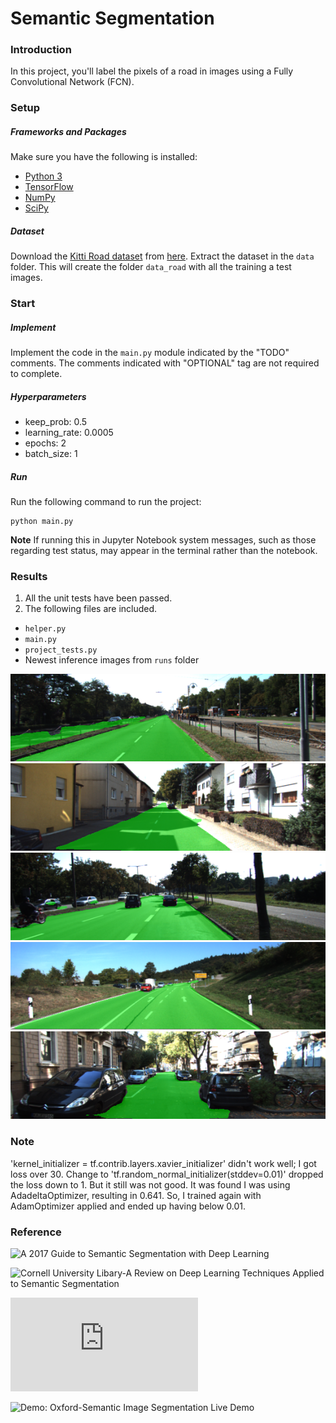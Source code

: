 # Semantic Segmentation
### Introduction
In this project, you'll label the pixels of a road in images using a Fully Convolutional Network (FCN).

### Setup
##### Frameworks and Packages
Make sure you have the following is installed:
 - [Python 3](https://www.python.org/)
 - [TensorFlow](https://www.tensorflow.org/)
 - [NumPy](http://www.numpy.org/)
 - [SciPy](https://www.scipy.org/)
##### Dataset
Download the [Kitti Road dataset](http://www.cvlibs.net/datasets/kitti/eval_road.php) from [here](http://www.cvlibs.net/download.php?file=data_road.zip).  Extract the dataset in the `data` folder.  This will create the folder `data_road` with all the training a test images.

### Start
##### Implement
Implement the code in the `main.py` module indicated by the "TODO" comments.
The comments indicated with "OPTIONAL" tag are not required to complete.

##### Hyperparameters
- keep_prob: 0.5
- learning_rate: 0.0005
- epochs: 2
- batch_size: 1


##### Run
Run the following command to run the project:
```
python main.py
```
**Note** If running this in Jupyter Notebook system messages, such as those regarding test status, may appear in the terminal rather than the notebook.

### Results

1. All the unit tests have been passed.
2. The following files are included.
 - `helper.py`
 - `main.py`
 - `project_tests.py`
 - Newest inference images from `runs` folder

 ![](um_000002.png)
 ![](um_000080.png)
 ![](umm_000024.png)
 ![](umm_000034.png)
 ![](uu_000099.png)

### Note
'kernel_initializer = tf.contrib.layers.xavier_initializer' didn't work well; I got loss over 30. Change
to 'tf.random_normal_initializer(stddev=0.01)' dropped the loss down to 1. But it still was not good.
It was found I was using AdadeltaOptimizer, resulting in 0.641. So, I trained again with AdamOptimizer applied
and ended up having below 0.01.


 ### Reference

 ![A 2017 Guide to Semantic Segmentation with Deep Learning](http://blog.qure.ai/notes/semantic-segmentation-deep-learning-review)

 ![Cornell University Libary-A Review on Deep Learning Techniques Applied to Semantic Segmentation](https://arxiv.org/abs/1704.06857)

 ![Demo: Cambridge - SegNet](http://mi.eng.cam.ac.uk/projects/segnet/demo.php#demo)

 ![Demo: Oxford-Semantic Image Segmentation Live Demo](http://www.robots.ox.ac.uk/~szheng/crfasrnndemo)
